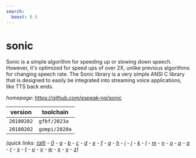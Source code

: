 ```yaml
---
search:
  boost: 0.5
---
```

# sonic

Sonic is a simple algorithm for speeding up or slowing down speech.  However, it's optimized for speed ups of over 2X, unlike previous algorithms for changing speech rate.  The Sonic library is a very simple ANSI C library that is designed to easily be integrated into streaming voice applications, like TTS back ends.

*homepage*: <https://github.com/espeak-ng/sonic>

version | toolchain
--------|----------
``20180202`` | ``gfbf/2023a``
``20180202`` | ``gompi/2020a``


*(quick links: [(all)](../index.md) - [0](../0/index.md) - [a](../a/index.md) - [b](../b/index.md) - [c](../c/index.md) - [d](../d/index.md) - [e](../e/index.md) - [f](../f/index.md) - [g](../g/index.md) - [h](../h/index.md) - [i](../i/index.md) - [j](../j/index.md) - [k](../k/index.md) - [l](../l/index.md) - [m](../m/index.md) - [n](../n/index.md) - [o](../o/index.md) - [p](../p/index.md) - [q](../q/index.md) - [r](../r/index.md) - [s](../s/index.md) - [t](../t/index.md) - [u](../u/index.md) - [v](../v/index.md) - [w](../w/index.md) - [x](../x/index.md) - [y](../y/index.md) - [z](../z/index.md))*


